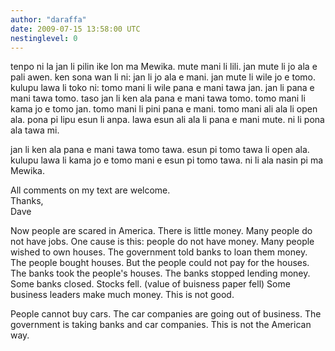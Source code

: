 ```yaml
---
author: "daraffa"
date: 2009-07-15 13:58:00 UTC
nestinglevel: 0
---
```

tenpo ni la jan li pilin ike lon ma Mewika. mute mani li lili. jan mute li jo ala e pali awen. ken sona wan li ni: jan li jo ala e mani. jan mute li wile jo e tomo. kulupu lawa li toko ni: tomo mani li wile pana e mani tawa jan. jan li pana e mani tawa tomo. taso jan li ken ala pana e mani tawa tomo. tomo mani li kama jo e tomo jan. tomo mani li pini pana e mani. tomo mani ali ala li open ala. pona pi lipu esun li anpa. lawa esun ali ala li pana e mani mute. ni li pona ala tawa mi.  
  
jan li ken ala pana e mani tawa tomo tawa. esun pi tomo tawa li open ala. kulupu lawa li kama jo e tomo mani e esun pi tomo tawa. ni li ala nasin pi ma Mewika.  
  
All comments on my text are welcome.  
Thanks,  
Dave  
  
Now people are scared in America. There is little money. Many people do not have jobs. One cause is this: people do not have money. Many people wished to own houses. The government told banks to loan them money. The people bought houses. But the people could not pay for the houses. The banks took the people's houses. The banks stopped lending money. Some banks closed. Stocks fell. (value of buisness paper fell) Some business leaders make much money. This is not good.  
  
People cannot buy cars. The car companies are going out of business. The government is taking banks and car companies. This is not the American way.